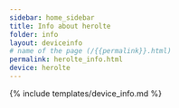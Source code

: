 ```yaml
---
sidebar: home_sidebar
title: Info about herolte
folder: info
layout: deviceinfo
# name of the page (/{{permalink}}.html)
permalink: herolte_info.html
device: herolte
---
```

{% include templates/device_info.md %}
